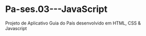 # Pa-ses.03---JavaScript
Projeto de Aplicativo Guia do País desenvolvido em  HTML, CSS &amp; Javascript
